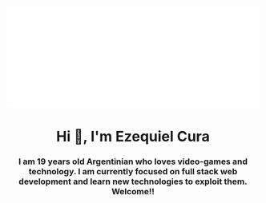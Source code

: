 
<img src="https://github.com/Ezequiel-Cura/Ezequiel-Cura/blob/main/helloWorld.svg" alt="hello world"/>

<h1 align="center">Hi 👋, I'm Ezequiel Cura</h1>


<h3 align="center">I am 19 years old Argentinian who loves video-games and technology. I am currently focused on full stack web development and learn new technologies to exploit them. Welcome!!</h3>